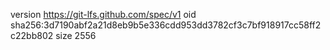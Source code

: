 version https://git-lfs.github.com/spec/v1
oid sha256:3d7190abf2a21d8eb9b5e336cdd953dd3782cf3c7bf918917cc58ff2c22bb802
size 2556
